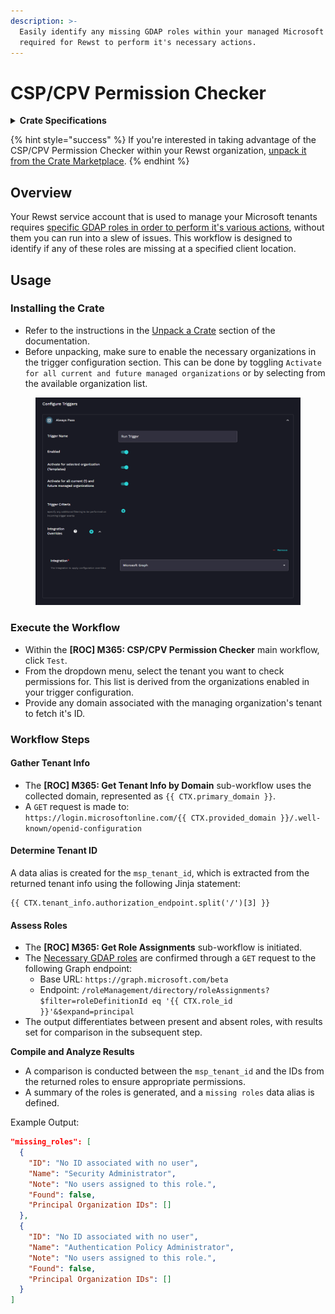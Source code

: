 ```yaml
---
description: >-
  Easily identify any missing GDAP roles within your managed Microsoft tenants
  required for Rewst to perform it's necessary actions.
---
```


# CSP/CPV Permission Checker

<details>

<summary><strong>Crate Specifications</strong></summary>

**Creation Date**: August 27th, 2023

**Required Integrations**: [Microsoft Graph](../../documentation/integrations/cloud/microsoft-cloud-integration-bundle/microsoft-graph/microsoft-graph-integration-setup.md)

**Components**:

* **Parent Workflow:** \[ROC] M365: CSP/CPV Permission Checker
* **Sub-Workflows:**&#x20;
  * \[ROC] M365: Get Tenant Info by Domain
  * \[ROC] M365: Get Role Assignments

**Trigger:**&#x20;

Uses the `Core- Always` Pass [trigger](../../documentation/triggers/intro-to-triggers.md) with an integration override for Microsoft Graph

</details>

{% hint style="success" %}
If you're interested in taking advantage of the CSP/CPV Permission Checker within your Rewst organization, [unpack it from the Crate Marketplace](https://app.rewst.io/marketplace/crates/94d861ee-2fb9-45df-8af5-63cc73b351de).
{% endhint %}

## Overview

Your Rewst service account that is used to manage your Microsoft tenants requires [specific GDAP roles in order to perform it's various actions](../../documentation/integrations/cloud/microsoft-cloud-integration-bundle/authorization-best-practices.md#recommended-roles-for-gdap), without them you can run into a slew of issues. This workflow is designed to identify if any of these roles are missing at a specified client location.

## Usage&#x20;

### Installing the Crate

* Refer to the instructions in the [Unpack a Crate](../crates/#unpacking-a-crate) section of the documentation.
* Before unpacking, make sure to enable the necessary organizations in the trigger configuration section. This can be done by toggling `Activate for all current and future managed organizations` or by selecting from the available organization list.

<figure><img src="../../.gitbook/assets/image (8).png" alt=""><figcaption></figcaption></figure>

### **Execute the Workflow**

* Within the **\[ROC] M365: CSP/CPV Permission Checker** main workflow, click `Test`.
* From the dropdown menu, select the tenant you want to check permissions for. This list is derived from the organizations enabled in your trigger configuration.
* Provide any domain associated with the managing organization's tenant to fetch it's ID.

### **Workflow Steps**

#### **Gather Tenant Info**

* The **\[ROC] M365: Get Tenant Info by Domain** sub-workflow uses the collected domain, represented as `{{ CTX.primary_domain }}`.
* A `GET` request is made to:\
  `https://login.microsoftonline.com/{{ CTX.provided_domain }}/.well-known/openid-configuration`

#### **Determine Tenant ID**

A data alias is created for the `msp_tenant_id`, which is extracted from the returned tenant info using the following Jinja statement:

```django
{{ CTX.tenant_info.authorization_endpoint.split('/')[3] }}
```

#### **Assess Roles**

* The **\[ROC] M365: Get Role Assignments** sub-workflow is initiated.
* The [Necessary GDAP roles](../../documentation/integrations/cloud/microsoft-cloud-integration-bundle/authorization-best-practices.md#recommended-roles-for-gdap) are confirmed through a `GET` request to the following Graph endpoint:
  * Base URL: `https://graph.microsoft.com/beta`
  * Endpoint: `/roleManagement/directory/roleAssignments?$filter=roleDefinitionId eq '{{ CTX.role_id }}'&$expand=principal`
* The output differentiates between present and absent roles, with results set for comparison in the subsequent step.

**Compile and Analyze Results**

* A comparison is conducted between the `msp_tenant_id` and the IDs from the returned roles to ensure appropriate permissions.
* A summary of the roles is generated, and a `missing roles` data alias is defined.

Example Output:

```json
"missing_roles": [
  {
    "ID": "No ID associated with no user",
    "Name": "Security Administrator",
    "Note": "No users assigned to this role.",
    "Found": false,
    "Principal Organization IDs": []
  },
  {
    "ID": "No ID associated with no user",
    "Name": "Authentication Policy Administrator",
    "Note": "No users assigned to this role.",
    "Found": false,
    "Principal Organization IDs": []
  }
]
```
